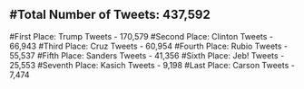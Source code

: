 #Total Number of Tweets: 437,592 
---
#First Place: Trump Tweets - 170,579
#Second Place: Clinton Tweets - 66,943
#Third Place: Cruz Tweets - 60,954
#Fourth Place: Rubio Tweets - 55,537
#Fifth Place: Sanders Tweets - 41,356
#Sixth Place: Jeb! Tweets - 25,553
#Seventh Place: Kasich Tweets - 9,198
#Last Place: Carson Tweets - 7,474
